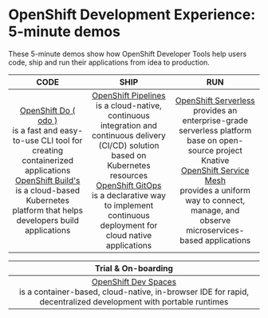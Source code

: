 # OpenShift Development Experience: 5-minute demos
These 5-minute demos show how OpenShift Developer Tools help users code, ship and run their applications from idea to production.

|                                                                                                                                      CODE                                                                                                                                       |                                                                                                                                                            SHIP                                                                                                                                                            |                                                                                                                                                         RUN                                                                                                                                                         |
|:-------------------------------------------------------------------------------------------------------------------------------------------------------------------------------------------------------------------------------------------------------------------------------:|:--------------------------------------------------------------------------------------------------------------------------------------------------------------------------------------------------------------------------------------------------------------------------------------------------------------------------:|:-------------------------------------------------------------------------------------------------------------------------------------------------------------------------------------------------------------------------------------------------------------------------------------------------------------------:|
| [OpenShift Do ( odo )](./01-CODE/odo/README.md) <br/> is a fast and easy-to-use CLI tool for creating containerized applications <br/>[OpenShift Build's](./01-CODE/builds/README.md)<br/> is a cloud-based Kubernetes platform that helps developers build applications <br/>  | [OpenShift Pipelines](./02-SHIP/pipelines/README.md)<br/> is a cloud-native, continuous integration and continuous delivery (CI/CD) solution based on Kubernetes resources <br/>[OpenShift GitOps](./02-SHIP/gitops/README.md)<br/> is a declarative way to implement continuous deployment for cloud native applications  | [OpenShift Serverless](./03-RUN/serverless-serving/README.md)<br/> provides an enterprise-grade serverless platform base on open-source project Knative <br/>[OpenShift Service Mesh](./03-RUN/service-mesh/README.md)<br/> provides a uniform way to connect, manage, and observe microservices-based applications |

|                                         Trial & On-boarding                                                                                                               | 
|:-------------------------------------------------------------------------------------------------------------------------------------------------------------------------:|
| [OpenShift Dev Spaces](./01-CODE/devspaces/README.md)<br/> is a container-based, cloud-native, in-browser IDE for rapid, decentralized development with portable runtimes |